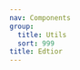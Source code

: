 ```yaml
---
nav: Components
group:
  title: Utils
  sort: 999
title: Edtior
---
```


<code src="../components/Editor/index.tsx" inline></code>
